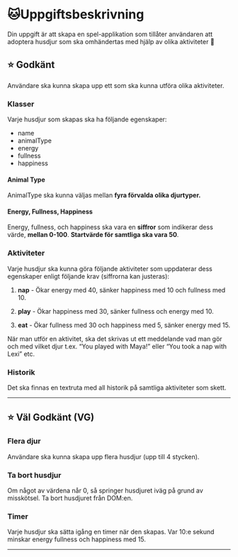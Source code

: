 # :cat:Uppgiftsbeskrivning
Din uppgift är att skapa en spel-applikation som tillåter användaren att adoptera husdjur som ska omhändertas med hjälp av olika aktiviteter 🙂

## :star: Godkänt
Användare ska kunna skapa upp ett som ska kunna utföra olika aktiviteter.

### Klasser

Varje husdjur som skapas ska ha följande egenskaper:
- name
- animalType
- energy
- fullness
- happiness

#### Animal Type
AnimalType ska kunna väljas mellan **fyra förvalda olika djurtyper.**

#### Energy, Fullness, Happiness
Energy, fullness, och happiness ska vara en **siffror** som indikerar dess värde, **mellan 0-100**. **Startvärde för samtliga ska vara 50**.

### Aktiviteter
Varje husdjur ska kunna göra följande aktiviteter som uppdaterar dess egenskaper enligt följande krav (siffrorna kan justeras):

1. **nap** - Ökar energy med 40, sänker happiness med 10 och fullness med 10.

2. **play** - Ökar happiness med 30, sänker fullness och energy med 10. 

3. **eat** - Ökar fullness med 30 och happiness med 5, sänker energy med 15. 


När man utför en aktivitet, ska det skrivas ut ett meddelande vad man gör och med vilket djur t.ex. “You played with Maya!” eller “You took a nap with Lexi” etc. 

### Historik
Det ska finnas en textruta med all historik på samtliga aktiviteter som skett.

***

## :star: Väl Godkänt (VG)

### Flera djur
Användare ska kunna skapa upp flera husdjur (upp till 4 stycken).

### Ta bort husdjur
Om något av värdena når 0, så springer husdjuret iväg på grund av misskötsel. Ta bort husdjuret från DOM:en.

### Timer
Varje husdjur ska sätta igång en timer när den skapas. Var 10:e sekund minskar energy fullness  och happiness med 15.

***
